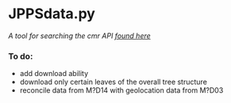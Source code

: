# JPPSdata.py

*A tool for searching the cmr API [found here](https://cmr.earthdata.nasa.gov)*

### To do:
- add download ability
- download only certain leaves of the overall tree structure
- reconcile data from M?D14 with geolocation data from M?D03
